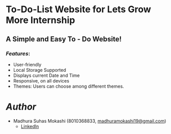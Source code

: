 
# To-Do-List Website for Lets Grow More Internship

## A Simple and Easy To - Do Website!

### *Features*:

* User-friendly
* Local Storage Supported
* Displays current Date and Time
* Responsive, on all devices
* Themes: Users can choose among different themes.

# *Author*

* Madhura Suhas Mokashi (8010368833, madhuramokashi19@gmail.com)
  - [LinkedIn](https://www.linkedin.com/in/madhura-mokashi/)
